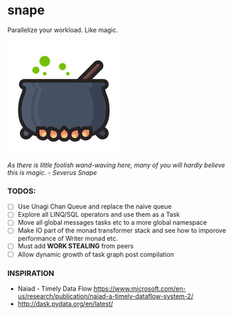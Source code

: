 # snape

Parallelize your workload. Like magic.

![alt text](https://raw.githubusercontent.com/Abhiroop/snape/master/snape.png "Snape")

*As there is little foolish wand-waving
here, many of you will hardly believe this is magic. - Severus Snape*


### TODOS:

- [ ] Use Unagi Chan Queue and replace the naive queue
- [ ] Explore all LINQ/SQL operators and use them as a Task
- [ ] Move all global messages tasks etc to a more global namespace
- [ ] Make IO part of the monad transformer stack and see how to imporove performance of Writer monad etc.
- [ ] Must add **WORK STEALING** from peers
- [ ] Allow dynamic growth of task graph post compilation

### INSPIRATION

- Naiad - Timely Data Flow https://www.microsoft.com/en-us/research/publication/naiad-a-timely-dataflow-system-2/
- http://dask.pydata.org/en/latest/
